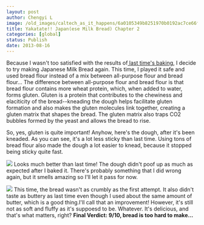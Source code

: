 ```yaml
---
layout: post
author: Chengyi L
image: /old_images/caltech_as_it_happens/6a0105349b8251970b0192ac7ce66f970d.jpg
title: Yakatate!! Japan(ese Milk Bread) Chapter 2 
categories: [global]
status: Publish
date: 2013-08-16
---
```


Because I wasn't too satisfied with the results of[ last time's baking](https://caltech.typepad.com/caltech_as_it_happens/2013/07/draft-yakatate-japanese-milk-bread.html), I decide to try making Japanese Milk Bread again. This time, I played it safe and used bread flour instead of a mix between all-purpose flour and bread flour... The difference between all-purpose flour and bread flour is that bread flour contains more wheat protein, which, when added to water, forms gluten. Gluten is a protein that contributes to the chewiness and elaciticity of the bread--kneading the dough helps facilitate gluten formation and also makes the gluten molecules link together, creating a gluten matrix that shapes the bread. The gluten matrix also traps CO2 bubbles formed by the yeast and allows the bread to rise.

So, yes, gluten is quite important! Anyhow, here's the dough, after it's been kneaded. As you can see, it's a lot less sticky than last time. Using tons of bread flour also made the dough a lot easier to knead, because it stopped being sticky quite fast. 

![](/old_images/caltech_as_it_happens/6a0105349b8251970b01901ebd9222970b.jpg)
Looks much better than last time! 
The dough didn't poof up as much as expected after I baked it. There's probably something that I did wrong again, but it smells amazing so I'll let it pass for now. 


![](/old_images/caltech_as_it_happens/6a0105349b8251970b0192ac7cfda7970d.jpg)
This time, the bread wasn't as crumbly as the first attempt. It also didn't taste as buttery as last time even though I used about the same amount of butter, which is a good thing.I'll call that an improvement! However, it's still not as soft and fluffy as it's suppoesd to be. Whatever. It's delicious, and that's what matters, right? 
**Final Verdict: 9/10, bread is too hard to make...**
